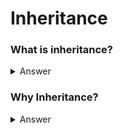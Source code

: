 # Inheritance
 ### What is inheritance?
 <details>
 
  <summary>Answer</summary>
  Inheritance is a mechanism in which one class acquires the property of another class.
  
</details>

### Why Inheritance?
<details>
 <summary>Answer</summary>
 <t>1.Waste of Time</t>
 <t>2.Resourse<\t>
 3.Not Feasible
</details>

  
